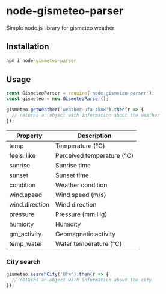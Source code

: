 # node-gismeteo-parser
Simple node.js library for gismeteo weather

## Installation
```cmd
npm i node-gismeteo-parser
```

## Usage

```js
const GismeteoParser = require('node-gismeteo-parser');
const gismeteo = new GismeteoParser();

gismeteo.getWeather('weather-ufa-4588').then(r => {
  // returns an object with information about the weather
});
```

Property | Description
--- | --- 
temp | Temperature (°C)
feels_like | Perceived temperature (°C)
sunrise | Sunrise time
sunset | Sunset time
condition | Weather condition
wind.speed | Wind speed (m/s)
wind.direction | Wind direction
pressure | Pressure (mm Hg) 
humidity | Humidity
gm_activity | Geomagnetic activity
temp_water | Water temperature (°C)

### City search
```js
gismeteo.searchCity('Ufa').then(r => {
  // returns an object with information about the city
});
```
